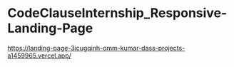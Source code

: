 # CodeClauseInternship_Responsive-Landing-Page

https://landing-page-3icugqinh-omm-kumar-dass-projects-a1459965.vercel.app/
